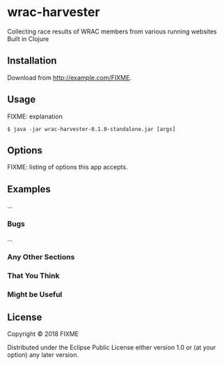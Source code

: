 # wrac-harvester

Collecting race results of WRAC members from various running websites
Built in Clojure

## Installation

Download from http://example.com/FIXME.

## Usage

FIXME: explanation

    $ java -jar wrac-harvester-0.1.0-standalone.jar [args]

## Options

FIXME: listing of options this app accepts.

## Examples

...

### Bugs

...

### Any Other Sections
### That You Think
### Might be Useful

## License

Copyright © 2018 FIXME

Distributed under the Eclipse Public License either version 1.0 or (at
your option) any later version.
